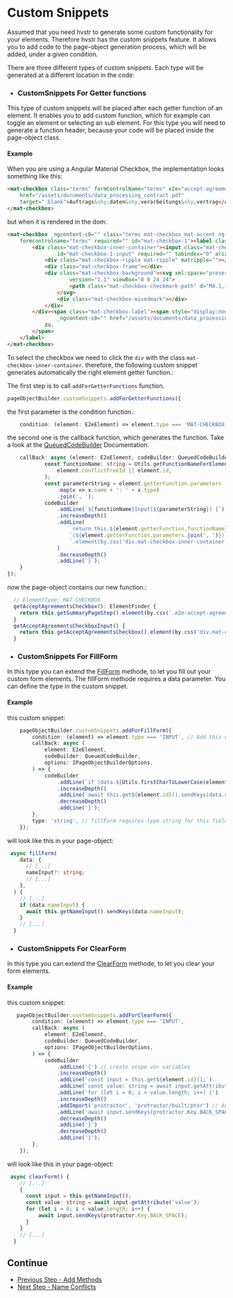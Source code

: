 # Custom Snippets
Assumed that you need hvstr to generate some custom functionality for your elements. Therefore hvstr has the custom snippets feature.
It allows you to add code to the page-object generation process, which will be added, under a given condition.

There are three different types of custom snippets. Each type will be generated at a different location in the code:

* ### CustomSnippets For Getter functions
This type of custom snippets will be placed after each getter function of an element. It enables you to add custom function, which for example can toggle an element or selecting an sub element. For this type you will need to generate a function header, because your code will be placed inside the page-object class.


#### Example
When you are using a Angular Material Checkbox, the implementation looks something like this:
```html
<mat-checkbox class="terms" formControlName="terms" e2e="accept-agreements-checkbox" required>Hiermit stimme ich dem <a
    href="/assets/documents/data_processing_contract.pdf"
    target="_blank">Auftrags&shy;daten&shy;verarbeitungs&shy;vertrag</a> zu.
</mat-checkbox>
```
but when it is rendered in the dom:
```html
<mat-checkbox _ngcontent-c0="" class="terms mat-checkbox mat-accent ng-untouched ng-pristine ng-invalid" e2e="accept-agreements-checkbox"
    formcontrolname="terms" required="" id="mat-checkbox-1"><label class="mat-checkbox-layout" for="mat-checkbox-1-input">
        <div class="mat-checkbox-inner-container"><input class="mat-checkbox-input cdk-visually-hidden" type="checkbox"
                id="mat-checkbox-1-input" required="" tabindex="0" aria-label="" aria-checked="false">
            <div class="mat-checkbox-ripple mat-ripple" matripple=""></div>
            <div class="mat-checkbox-frame"></div>
            <div class="mat-checkbox-background"><svg xml:space="preserve" class="mat-checkbox-checkmark" focusable="false"
                    version="1.1" viewBox="0 0 24 24">
                    <path class="mat-checkbox-checkmark-path" d="M4.1,12.7 9,17.6 20.3,6.3" fill="none" stroke="white"></path>
                </svg>
                <div class="mat-checkbox-mixedmark"></div>
            </div>
        </div><span class="mat-checkbox-label"><span style="display:none">&nbsp;</span>I accept the <a
                _ngcontent-c0="" href="/assets/documents/data_processing_contract.pdf" target="_blank">Auftrags&shy;daten&shy;verarbeitungs&shy;vertrag</a>
            zu.
        </span>
    </label>
</mat-checkbox>
```

To select the checkbox we need to click the  ```div``` with the class ```mat-checkbox-inner-container```. therefore, the following custom snippet generates automatically the right element getter function.:

The first step is to call ```addForGetterFunctions``` function.
```ts
pageObjectBuilder.customSnippets.addForGetterFunctions({
```

the first parameter is the condition function.:
```ts
    condition: (element: E2eElement) => element.type === 'MAT-CHECKBOX',
```

the second one is the callback function, which generates the function. Take a look at the [QueuedCodeBuilder](../api/core/classes/queuedcodebuilder.html) Documentation.
```ts
    callBack: async (element: E2eElement, codeBuilder: QueuedCodeBuilder) => {
            const functionName: string = Utils.getFunctionNameForElement(
                element.conflictFreeId || element.id,
            );
            const parameterString = element.getterFunction.parameters
                .map(x => x.name + ': ' + x.type)
                .join(', ');
            codeBuilder
                .addLine(`${functionName}Input(${parameterString}) {`)
                .increaseDepth()
                .addLine(
                    `return this.${element.getterFunction.functionName}` + 
                    `(${element.getterFunction.parameters.join(', ')})` +
                    `.element(by.css('div.mat-checkbox-inner-container'));`
                )
                .decreaseDepth()
                .addLine(`}`);
    }
});
```
now the page-object contains our new function.:
```ts
  // ElementType: MAT-CHECKBOX
  getAcceptAgreementsCheckbox(): ElementFinder {
    return this.getSummaryPageStep().element(by.css('.e2e-accept-agreements-checkbox'));
  }
  getAcceptAgreementsCheckboxInput() {
    return this.getAcceptAgreementsCheckbox().element(by.css('div.mat-checkbox-inner-container'));
  }
```

* ### CustomSnippets For FillForm

In this type you can extend the [FillForm](./add-meethodes.md#addfillform) methode, to let you fill out your custom form elements.
The fillForm methode requires a data parameter. You can define the type in the custom snippet.

#### Example
this custom snippet:
```ts
    pageObjectBuilder.customSnippets.addForFillForm({
        condition: (element) => element.type === 'INPUT', // Add this custom snippet for all elements of type input
        callBack: async (
            element: E2eElement,
            codeBuilder: QueuedCodeBuilder,
            options: IPageObjectBuilderOptions,
        ) => {
            codeBuilder
                .addLine(`if (data.${Utils.firstCharToLowerCase(element.id)}) {`) // make sure, if the entity on the data object is set
                .increaseDepth()
                .addLine(`await this.get${element.id}().sendKeys(data.${Utils.firstCharToLowerCase(element.id)});`)
                .decreaseDepth()
                .addLine('}');
        },
        type: 'string', // fillForm requires type string for this field
    });
```
will look like this in your page-object:

```ts
 async fillForm(
    data: {
      // [...]
      nameInput?: string;
      // [...]
    },
  ) {
    // [...]
    if (data.nameInput) {
      await this.getNameInput().sendKeys(data.nameInput);
    }
    // [...]
  }
```

* ### CustomSnippets For ClearForm


In this type you can extend the [ClearForm](./add-methods.md#addfillform) methode, to let you clear your form elements.

#### Example
this custom snippet:
```ts
   pageObjectBuilder.customSnippets.addForClearForm({
        condition: (element) => element.type === 'INPUT',
        callBack: async (
            element: E2eElement,
            codeBuilder: QueuedCodeBuilder,
            options: IPageObjectBuilderOptions,
        ) => {
            codeBuilder
                .addLine('{') // create scope vor variables
                .increaseDepth()
                .addLine(`const input = this.get${element.id}();`)
                .addLine(`const value: string = await input.getAttribute('value');`)
                .addLine('for (let i = 0; i < value.length; i++) {')
                .increaseDepth()
                .addImport('protractor', 'protractor/built/ptor') // Add needed import
                .addLine('await input.sendKeys(protractor.Key.BACK_SPACE);')
                .decreaseDepth()
                .addLine('}')
                .decreaseDepth()
                .addLine('}');
        },
    });
```
will look like this in your page-object:

```ts
 async clearForm() {
    // [...]
    {
      const input = this.getNameInput();
      const value: string = await input.getAttribute('value');
      for (let i = 0; i < value.length; i++) {
          await input.sendKeys(protractor.Key.BACK_SPACE);
      }
    }
    // [...]
  }
```


## Continue
* [Previous Step - Add Methods](./add-methodes.md)
* [Next Step - Name Conflicts](./name-conflicts.md)
